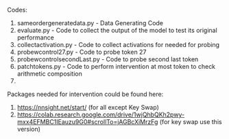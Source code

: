 Codes:
1. sameordergeneratedata.py - Data Generating Code
2. evaluate.py - Code to collect the output of the model to test its original performance
3. collectactivation.py - Code to collect activations for needed for probing
4. probewcontrol27.py - Code to probe token 27
5. probewcontrolsecondLast.py - Code to probe second last token
6. patchtokens.py - Code to perform intervention at most token to check arithmetic composition
7. 

   
Packages needed for intervention could be found here:
1. https://nnsight.net/start/ (for all except Key Swap)
2. https://colab.research.google.com/drive/1wjQhbQKh2pwy-mxx4EFMBC1IEauzu9G0#scrollTo=jAGBcXiMrzFg (for key swap use this version)

   
